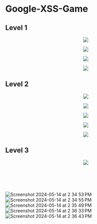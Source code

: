 # Google-XSS-Game

<h2>Level 1</h2>

<p align="center">
  <img src="https://github.com/bensadel/Google-XSS-Game/assets/95494769/bbc2d5fa-2662-4157-800e-cb2820942a05">
</p>
<p align="center">
  <img src="https://github.com/bensadel/Google-XSS-Game/assets/95494769/8c6c6029-280a-46d8-becd-a6a8cda3483e">
</p>
<p align="center">
  <img src="https://github.com/bensadel/Google-XSS-Game/assets/95494769/4d0d099e-e0d6-4926-92e0-ebae0f393a1c">
</p>
<p align="center">
  <img src="https://github.com/bensadel/Google-XSS-Game/assets/95494769/f9adaafc-44aa-49f4-8398-2cd962b7c37a">
</p>

<h2>Level 2</h2>

<p align="center">
  <img src="https://github.com/bensadel/Google-XSS-Game/assets/95494769/0db81d38-74fa-41b3-9bff-ef5eb0deed94">
</p>
<p align="center">
  <img src="https://github.com/bensadel/Google-XSS-Game/assets/95494769/f9828f72-b4a9-426f-a43f-badcc14f0fbf">
</p>
<p align="center">
  <img src="https://github.com/bensadel/Google-XSS-Game/assets/95494769/7f980ae4-c7a8-4bdc-a6ee-c488e4b74573">
</p>
<p align="center">
  <img src="https://github.com/bensadel/Google-XSS-Game/assets/95494769/d2aa558c-a2cf-4cc6-a40d-e564bf839091">
</p>
<p align="center">
  <img src="https://github.com/bensadel/Google-XSS-Game/assets/95494769/f5787cf9-3e05-4431-b723-342493a8c876">
</p>

<h2>Level 3</h2>

<p align="center">
  <img src="https://github.com/bensadel/Google-XSS-Game/assets/95494769/e73e8372-a1a3-4117-b77f-7ccd1d77a700">
</p>
<p align="center">
  <img src="">
</p>
<p align="center">
  <img src="">
</p>
<p align="center">
  <img src="">
</p>
<p align="center">
  <img src="">
</p>
<p align="center">
  <img src="">
</p>

![Screenshot 2024-05-14 at 2 34 53 PM](https://github.com/bensadel/Google-XSS-Game/assets/95494769/6268d901-8519-48fe-8650-32089f981a32)
![Screenshot 2024-05-14 at 2 34 55 PM](https://github.com/bensadel/Google-XSS-Game/assets/95494769/6f8c90ab-2ca9-4c28-ac9b-52ce28de0030)
![Screenshot 2024-05-14 at 2 35 49 PM](https://github.com/bensadel/Google-XSS-Game/assets/95494769/20388d76-d824-4002-9c8f-2b35054e70d8)
![Screenshot 2024-05-14 at 2 36 33 PM](https://github.com/bensadel/Google-XSS-Game/assets/95494769/edcfefc1-cce7-4895-81c0-4ba522d77de4)
![Screenshot 2024-05-14 at 2 36 43 PM](https://github.com/bensadel/Google-XSS-Game/assets/95494769/b5e7e8f8-78dc-4807-9a67-e9f5d80d81ac)

